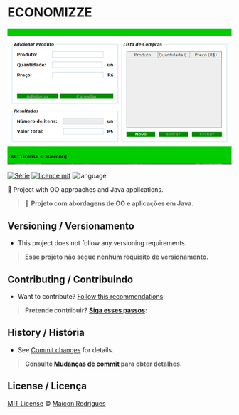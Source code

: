 # ECONOMIZZE
![Imagem Interface](https://github.com/Maiconrq/Economizze/blob/main/ECONNOMIZZE.png)


[![Série](https://img.shields.io/badge/Maiconrq-INMTE-orange)](https://github.com/Maiconrq/Economizze)
[![licence mit](https://img.shields.io/badge/licence-MIT-blue.svg)](https://github.com/afonsopacifer/open-source-boilerplate/blob/master/LICENSE.md)
![language](https://img.shields.io/badge/java-only-yellow)

:rocket: Project with OO approaches and Java applications. 

> :rocket: **Projeto com abordagens de OO e aplicações em Java.**


## Versioning / Versionamento
- This project does not follow any versioning requirements.

> **Esse projeto não segue nenhum requisito de versionamento.**


## Contributing / Contribuindo

- Want to contribute? [Follow this recommendations](./CONTRIBUTING.md):  

> **Pretende contribuir? [Siga esses passos](./CONTRIBUTING.md):**


## History / História
- See [Commit changes](https://github.com/Maiconrq/Economizze/commits/main) for details.

> **Consulte [Mudanças de commit](https://github.com/Maiconrq/Economizze/commits/main) para obter detalhes.**


## License / Licença
[MIT License](https://github.com/Maiconrq/Economizze/blob/release/LICENSE) © [Maicon Rodrigues](https://github.com/Maiconrq)
